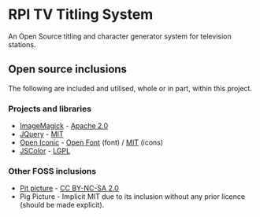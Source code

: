 # RPI TV Titling System
An Open Source titling and character generator system for television stations.

## Open source inclusions
The following are included and utilised, whole or in part, within this project.
### Projects and libraries
*	[ImageMagick](http://www.imagemagick.org/) - [Apache 2.0](http://www.imagemagick.org/script/license.php)
*	[JQuery](http://jquery.com/) - [MIT](https://jquery.org/license/)
*	[Open Iconic](https://useiconic.com/open/) - [Open Font](http://scripts.sil.org/cms/scripts/page.php?item_id=OFL_web) (font) / [MIT](http://opensource.org/licenses/MIT) (icons)
*	[JSColor](http://jscolor.com/) - [LGPL](http://www.gnu.org/copyleft/lesser.html)

### Other FOSS inclusions
*	[Pit picture](https://www.flickr.com/photos/jaymiek/2624447801) - [CC BY-NC-SA 2.0](https://creativecommons.org/licenses/by-nc-sa/2.0/)
*	Pig Picture - Implicit MIT due to its inclusion without any prior licence (should be made explicit).
